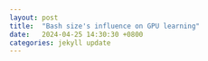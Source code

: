 ```yaml
---
layout: post
title:  "Bash size's influence on GPU learning"
date:   2024-04-25 14:30:30 +0800
categories: jekyll update
---
```


